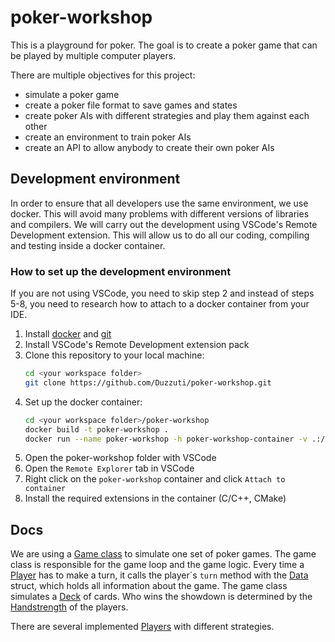 # poker-workshop
This is a playground for poker.
The goal is to create a poker game that can be played by multiple computer players.

There are multiple objectives for this project:
- simulate a poker game
- create a poker file format to save games and states
- create poker AIs with different strategies and play them against each other
- create an environment to train poker AIs
- create an API to allow anybody to create their own poker AIs

## Development environment
In order to ensure that all developers use the same environment, we use docker. This will avoid many problems with different versions of libraries and compilers. We will carry out the development using VSCode's Remote Development extension. This will allow us to do all our coding, compiling and testing inside a docker container.

### How to set up the development environment
If you are not using VSCode, you need to skip step 2 and instead of steps 5-8, you need to research how to attach to a docker container from your IDE.

1. Install [docker](https://docs.docker.com/get-docker/) and [git](https://github.com/git-guides/install-git) 
1. Install VSCode's Remote Development extension pack
1. Clone this repository to your local machine:
    ```bash
    cd <your workspace folder>
    git clone https://github.com/Duzzuti/poker-workshop.git
    ```
1. Set up the docker container:
    ```bash
    cd <your workspace folder>/poker-workshop
    docker build -t poker-workshop .
    docker run --name poker-workshop -h poker-workshop-container -v .:/home/dev/poker-workshop -it poker-workshop
    ```
1. Open the poker-workshop folder with VSCode
1. Open the `Remote Explorer` tab in VSCode
1. Right click on the `poker-workshop` container and click `Attach to container`
1. Install the required extensions in the container (C/C++, CMake)

## Docs
We are using a [Game class](docs/game.md) to simulate one set of poker games. The game class is responsible for the game loop and the game logic. Every time a [Player](docs/player.md) has to make a turn, it calls the player´s `turn` method with the [Data](docs/data.md) struct, which holds all information about the game. The game class simulates a [Deck](docs/deck.md) of cards. Who wins the showdown is determined by the [Handstrength](docs/handstrengths.md) of the players.

There are several implemented [Players](docs/players.md) with different strategies.